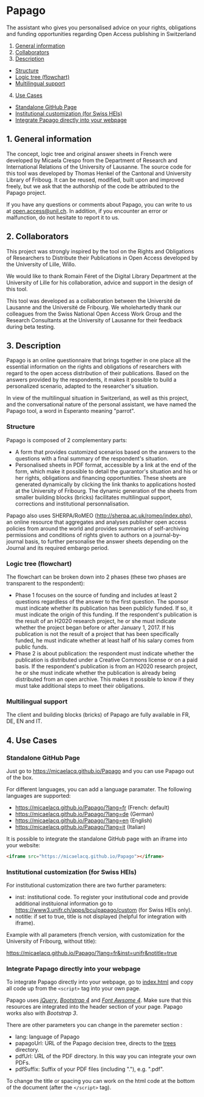 # Papago
The assistant who gives you personalised advice on your rights, obligations and funding opportunities regarding Open Access publishing in Switzerland

1. [General information](#1-general-information)
2. [Collaborators](#2-collaborators)
3. [Description](#3-description)
  * [Structure](#structure)
  * [Logic tree (flowchart)](#logic-tree-flowchart)
  * [Multilingual support](#multilingual-support)
4. [Use Cases](#4-use-cases)
  * [Standalone GitHub Page](#standalone-github-page)
  * [Institutional customization (for Swiss HEIs)](#institutional-customization-for-swiss-heis)
  * [Integrate Papago directly into your webpage](#integrate-papago-directly-into-your-webpage)

## 1. General information
The concept, logic tree and original answer sheets in French were developed by Micaela Crespo from the Department of Research and International Relations of the University of Lausanne.
The source code for this tool was developed by Thomas Henkel of the Cantonal and University Library of Friboug. It can be reused, modified, built upon and improved freely, but we ask that the authorship of the code be attributed to the Papago project.

If you have any questions or comments about Papago, you can write to us at open.access@unil.ch. In addition, if you encounter an error or malfunction, do not hesitate to report it to us.

## 2. Collaborators
This project was strongly inspired by the tool on the Rights and Obligations of Researchers to Distribute their Publications in Open Access developed by the University of Lille, Willo.

We would like to thank Romain Féret of the Digital Library Department at the University of Lille for his collaboration, advice and support in the design of this tool.

This tool was developed as a collaboration between the Université de Lausanne and the Université de Fribourg. We wholehartedly thank our colleagues from the Swiss National Open Access Work Group and the Research Consultants at the University of Lausanne for their feedback during beta testing.

## 3. Description
Papago is an online questionnaire that brings together in one place all the essential information on the rights and obligations of researchers with regard to the open access distribution of their publications. Based on the answers provided by the respondents, it makes it possible to build a personalized scenario, adapted to the researcher's situation.

In view of the multilingual situation in Switzerland, as well as this project, and the conversational nature of the personal assistant, we have named the Papago tool, a word in Esperanto meaning "parrot".

### Structure

Papago is composed of 2 complementary parts:

- A form that provides customized scenarios based on the answers to the questions with a final summary of the respondent's situation.
- Personalised sheets in PDF format, accessible by a link at the end of the form, which make it possible to detail the guarantor's situation and his or her rights, obligations and financing opportunities. These sheets are generated dynamically by clicking the link thanks to applications hosted at the University of Fribourg. The dynamic generation of the sheets from smaller building blocks (bricks) facilitates multilingual support, corrections and institutional personnalisation.

Papago also uses SHERPA/RoMEO (http://sherpa.ac.uk/romeo/index.php), an online resource that aggregates and analyses publisher open access policies from around the world and provides summaries of self-archiving permissions and conditions of rights given to authors on a journal-by-journal basis, to further personalise the answer sheets depending on the Journal and its required embargo period.

### Logic tree (flowchart)
The flowchart can be broken down into 2 phases (these two phases are transparent to the respondent):

- Phase 1 focuses on the source of funding and includes at least 2 questions regardless of the answer to the first question. The sponsor must indicate whether its publication has been publicly funded. If so, it must indicate the origin of this funding. If the respondent's publication is the result of an H2020 research project, he or she must indicate whether the project began before or after January 1, 2017. If his publication is not the result of a project that has been specifically funded, he must indicate whether at least half of his salary comes from public funds.
- Phase 2 is about publication: the respondent must indicate whether the publication is distributed under a Creative Commons license or on a paid basis. If the respondent's publication is from an H2020 research project, he or she must indicate whether the publication is already being distributed from an open archive. This makes it possible to know if they must take additional steps to meet their obligations.

### Multilingual support
The client and building blocks (bricks) of Papago are fully available in FR, DE, EN and IT.

## 4. Use Cases
### Standalone GitHub Page
Just go to https://micaelacq.github.io/Papago and you can use Papago out of the box.

For different languages, you can add a language paramater. The following languages are supported:
- https://micaelacq.github.io/Papago/?lang=fr (French: default)
- https://micaelacq.github.io/Papago/?lang=de (German)
- https://micaelacq.github.io/Papago/?lang=en (English)
- https://micaelacq.github.io/Papago/?lang=it (Italian)

It is possible to integrate the standalone GitHub page with an iframe into your website:
```html
<iframe src="https://micaelacq.github.io/Papago"></iframe>
```
### Institutional customization (for Swiss HEIs)
For institutional customization there are two further parameters:
- inst: institutional code. To register your institutional code and provide additional instituional information go to https://www3.unifr.ch/apps/bcu/papago/custom (for Swiss HEIs only).
- notitle: if set to true, title is not displayed (helpful for integration with iframe).

Example with all parameters (french version, with customization for the University of Fribourg, without title):

https://micaelacq.github.io/Papago/?lang=fr&inst=unifr&notitle=true

### Integrate Papago directly into your webpage
To integrate Papago directly into your webpage, go to [index.html](index.html) and copy all code up from the `<script>` tag into your own page.

Papago uses [_jQuery_](https://jquery.com/), [_Bootstrap 4_](https://getbootstrap.com/) and [_Font Awsome 4_](https://fontawesome.com/v4.7.0/). Make sure that this resources are integrated into the header section of your page. Papago works also with _Bootstrap 3_.

There are other parameters you can change in the paremeter section :
- lang: language of Papago
- papagoUrl: URL of the Papago decision tree, directs to the [trees](trees) directory.
- pdfUrl: URL of the PDF directory. In this way you can integrate your own PDFs.
- pdfSuffix: Suffix of your PDF files (including "."), e.g. ".pdf".

To change the title or spacing you can work on the html code at the bottom of the document (after the `</script>` tag).
